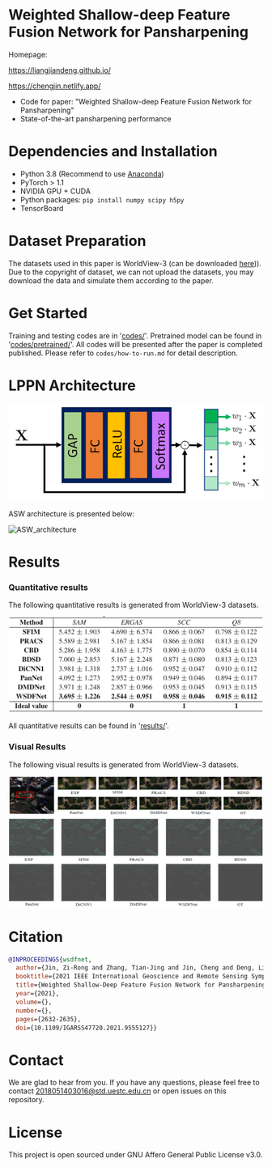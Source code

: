 # Weighted Shallow-deep Feature Fusion Network for Pansharpening

Homepage:

https://liangjiandeng.github.io/

https://chengjin.netlify.app/

- Code for paper: "Weighted Shallow-deep Feature Fusion Network for Pansharpening"
- State-of-the-art pansharpening performance

# Dependencies and Installation
- Python 3.8 (Recommend to use [Anaconda](https://www.anaconda.com/))
- PyTorch > 1.1
- NVIDIA GPU + CUDA
- Python packages: `pip install numpy scipy h5py`
- TensorBoard

# Dataset Preparation
The datasets used in this paper is WorldView-3 (can be downloaded [here](https://www.maxar.com/product-samples/))). Due to the copyright of dataset, we can not upload the datasets, you may download the data and simulate them according to the paper.

# Get Started
Training and testing codes are in '[codes/](./codes)'. Pretrained model can be found in '[codes/pretrained/](./codes/pretrained)'. All codes will be presented after the paper is completed published. Please refer to `codes/how-to-run.md` for detail description.

# LPPN Architecture
![WSDF_architecture](./figures/ASW.png)

ASW architecture is presented below:

![ASW_architecture](./figures/FCNN.png)

# Results
### Quantitative results
The following quantitative results is generated from WorldView-3 datasets.

![Quantitative_WV3](./results/Quantitative_WorldView3.png)

All quantitative results can be found in '[results/](./results)'.

### Visual Results
The following visual results is generated from WorldView-3 datasets.

![Visual_WV3](./results/Visual_WorldView3.png)

# Citation
```bib
@INPROCEEDINGS{wsdfnet,
  author={Jin, Zi-Rong and Zhang, Tian-Jing and Jin, Cheng and Deng, Liang-Jian},
  booktitle={2021 IEEE International Geoscience and Remote Sensing Symposium IGARSS}, 
  title={Weighted Shallow-Deep Feature Fusion Network for Pansharpening}, 
  year={2021},
  volume={},
  number={},
  pages={2632-2635},
  doi={10.1109/IGARSS47720.2021.9555127}}
```

# Contact
We are glad to hear from you. If you have any questions, please feel free to contact [2018051403016@std.uestc.edu.cn](mailto:2018051403016@std.uestc.edu.cn) or open issues on this repository.

# License
This project is open sourced under GNU Affero General Public License v3.0.